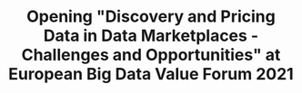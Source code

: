 ---
title: Opening "Discovery and Pricing Data in Data Marketplaces - Challenges and Opportunities" at European Big Data Value Forum 2021
tags: [Presenting, EBDVF]
---